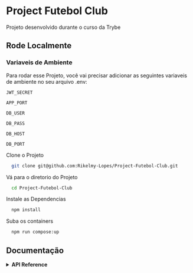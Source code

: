# Project Futebol Club

Projeto desenvolvido durante o curso da Trybe

## Rode Localmente

### Variaveis de Ambiente

Para rodar esse Projeto, você vai precisar adicionar as seguintes variaveis de ambiente no seu arquivo .env:

`JWT_SECRET`

`APP_PORT`

`DB_USER`

`DB_PASS`

`DB_HOST`

`DB_PORT`

Clone o Projeto

```bash
  git clone git@github.com:Rikelmy-Lopes/Project-Futebol-Club.git
```

Vá para o diretorio do Projeto

```bash
  cd Project-Futebol-Club
```

Instale as Dependencias

```bash
  npm install
```

Suba os containers

```bash
  npm run compose:up
```

## Documentação

<details>
  <summary><strong> API Reference </strong></summary>

## API Reference

#### Valida o Usuario

```http
  POST /login
```

| Body       | Type     | Description                |
| :--------- | :------- | :------------------------- |
| `email`    | `string` | **Obrigatório**. Seu Email |
| `password` | `string` | **Obrigatório**. Sua Senha |

#### Valida o Token

```http
  GET /login/validate
```

| Header          | Type     | Description            |
| :-------------- | :------- | :--------------------- |
| `authorization` | `string` | **Obrigatório**. Token |

#### Retorna todos os times

```http
  GET /teams
```

#### Retorna o time por Id

```http
  GET /teams/:id
```

| Header | Type     | Description                 |
| :----- | :------- | :-------------------------- |
| `id`   | `string` | **Obrigatório**. Id do Time |

#### Retorna todos os Jogos

```http
  GET /matches
```

#### Retorna todos os Jogos em Progresso

```http
  GET /matches/inProgress=true
```

| Header       | Type       | Description      |
| :----------- | :--------- | :--------------- |
| `inProgress` | `booleano` | **Obrigatório**. |

#### Retorna todos os Jogos já terminados

```http
  GET /matches/inProgress=false
```

| Header       | Type       | Description      |
| :----------- | :--------- | :--------------- |
| `inProgress` | `booleano` | **Obrigatório**. |

</details>
